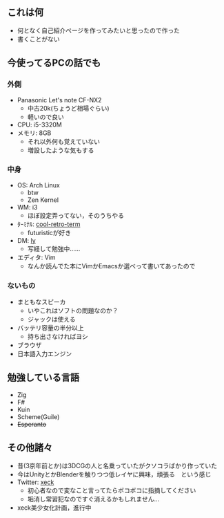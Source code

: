## これは何
* 何となく自己紹介ページを作ってみたいと思ったので作った
* 書くことがない

## 今使ってるPCの話でも

### 外側
* Panasonic Let's note CF-NX2
  * 中古20k(ちょうど相場ぐらい)
  * 軽いので良い
* CPU: i5-3320M
* メモリ: 8GB
  * それ以外何も覚えていない
  * 増設したような気もする

### 中身
* OS: Arch Linux
  * btw
  * Zen Kernel
* WM: i3
  * ほぼ設定弄ってない，そのうちやる
* ﾀｰﾐﾅﾙ: [cool-retro-term](https://github.com/Swordfish90/cool-retro-term)
  * futuristicが好き
* DM: [ly](https://github.com/fairyglade/ly)
  * 写経して勉強中......
* エディタ: Vim
  * なんか読んでた本にVimかEmacsか選べって書いてあったので

### ないもの
* まともなスピーカ
  * いやこれはソフトの問題なのか？
  * ジャックは使える
* バッテリ容量の半分以上
  * 持ち出さなければヨシ
* ブラウザ
* 日本語入力エンジン

## 勉強している言語
* Zig
* F#
* Kuin
* Scheme(Guile)
* ~~Esperanto~~

## その他諸々
* 昔(3京年前とか)は3DCGの人と名乗っていたがクソコラばかり作っていた
* 今はUnityとかBlenderを触りつつ低レイヤに興味，頑張る　という感じ
* Twitter: [xeck](https://twitter.com/vm_xeck)
  * 初心者なので変なこと言ってたらボコボコに指摘してください
  * 垢消し常習犯なのですぐ消えるかもしれません...
* xeck美少女化計画，進行中
